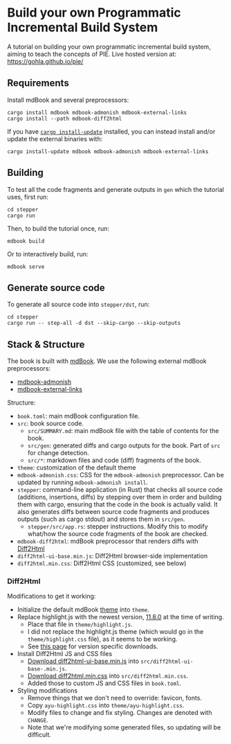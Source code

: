 # Build your own Programmatic Incremental Build System

A tutorial on building your own programmatic incremental build system, aiming to teach the concepts of PIE.
Live hosted version at: <https://gohla.github.io/pie/>

## Requirements

Install mdBook and several preprocessors:

```shell
cargo install mdbook mdbook-admonish mdbook-external-links
cargo install --path mdbook-diff2html
```

If you have [`cargo install-update`](https://github.com/nabijaczleweli/cargo-update) installed, you can instead install and/or update the external binaries with:

```shell
cargo install-update mdbook mdbook-admonish mdbook-external-links
```

## Building

To test all the code fragments and generate outputs in `gen` which the tutorial uses, first run:

```shell
cd stepper
cargo run
```

Then, to build the tutorial once, run:

```shell
mdbook build
```

Or to interactively build, run:

```shell
mdbook serve
```

## Generate source code

To generate all source code into `stepper/dst`, run:

```shell
cd stepper
cargo run -- step-all -d dst --skip-cargo --skip-outputs
```

## Stack & Structure

The book is built with [mdBook](https://rust-lang.github.io/mdBook/).
We use the following external mdBook preprocessors:

- [mdbook-admonish](https://github.com/tommilligan/mdbook-admonish)
- [mdbook-external-links](https://github.com/jonahgoldwastaken/mdbook-external-links)

Structure:

- `book.toml`: main mdBook configuration file.
- `src`: book source code.
  - `src/SUMMARY.md`: main mdBook file with the table of contents for the book.
  - `src/gen`: generated diffs and cargo outputs for the book. Part of `src` for change detection.
  - `src/*`: markdown files and code (diff) fragments of the book.
- `theme`: customization of the default theme
- `mdbook-admonish.css`: CSS for the `mdbook-admonish` preprocessor. Can be updated by running `mdbook-admonish install`.
- `stepper`: command-line application (in Rust) that checks all source code (additions, insertions, diffs) by stepping over them in order and building them with cargo, ensuring that the code in the book is actually valid. It also generates diffs between source code fragments and produces outputs (such as cargo stdout) and stores them in `src/gen`.
  - `stepper/src/app.rs`: stepper instructions. Modify this to modify what/how the source code fragments of the book are checked.
- `mdbook-diff2html`: mdBook preprocessor that renders diffs with [Diff2Html](https://github.com/rtfpessoa/diff2html)
- `diff2html-ui-base.min.js`: Diff2Html browser-side implementation
- `diff2html.min.css`: Diff2Html CSS (customized, see below)

### Diff2Html

Modifications to get it working:

- Initialize the default mdBook [theme](https://rust-lang.github.io/mdBook/format/theme/index.html) into `theme`.
- Replace highlight.js with the newest version, [11.8.0](https://cdnjs.cloudflare.com/ajax/libs/highlight.js/11.8.0/highlight.min.js) at the time of writing.
  - Place that file in `theme/highlight.js`.
  - I did not replace the highlight.js theme (which would go in the `theme/highlight.css` file), as it seems to be working.
  - See [this page](https://cdnjs.com/libraries/highlight.js) for version specific downloads.
- Install Diff2Html JS and CSS files
  - [Download diff2html-ui-base.min.js](https://cdn.jsdelivr.net/npm/diff2html@3.4.42/bundles/js/diff2html-ui-base.min.js) into `src/diff2html-ui-base-.min.js`.
  - [Download diff2html.min.css](https://cdn.jsdelivr.net/npm/diff2html@3.4.42/bundles/css/diff2html.min.css) into `src/diff2html.min.css`.
  - Added those to custom JS and CSS files in `book.toml`.
- Styling modifications
  - Remove things that we don't need to override: favicon, fonts.
  - Copy `ayu-highlight.css` into `theme/ayu-highlight.css`.
  - Modify files to change and fix styling. Changes are denoted with `CHANGE`.
  - Note that we're modifying some generated files, so updating will be difficult.
